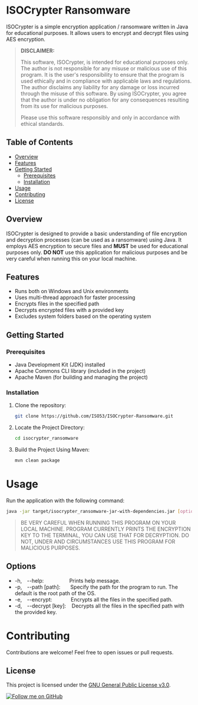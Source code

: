 # ISOCrypter Ransomware

ISOCrypter is a simple encryption application / ransomware written in Java for educational purposes. It allows users to encrypt and decrypt files using AES encryption.

> **DISCLAIMER:**
>
> This software, ISOCrypter, is intended for educational purposes only. The author is not responsible for any misuse or malicious use of this program. It is the user's responsibility to ensure that the program is
> used ethically and in compliance with applicable laws and regulations. The author disclaims any liability for any damage or loss incurred through the misuse of this software. By using ISOCrypter, you agree that 
> the author is under no obligation for any consequences resulting from its use for malicious purposes.
> 
> Please use this software responsibly and only in accordance with ethical standards.


## Table of Contents
- [Overview](#overview)
- [Features](#features)
- [Getting Started](#getting-started)
  - [Prerequisites](#prerequisites)
  - [Installation](#installation)
- [Usage](#usage)
- [Contributing](#contributing)
- [License](#license)

## Overview
ISOCrypter is designed to provide a basic understanding of file encryption and decryption processes (can be used as a ransomware) using Java. It employs AES encryption to secure files and **MUST** be used for educational purposes only. **DO NOT** use this application for malicious purposes and be very careful when running this on your local machine.

## Features
- Runs both on Windows and Unix environments
- Uses multi-thread approach for faster processing
- Encrypts files in the specified path
- Decrypts encrypted files with a provided key
- Excludes system folders based on the operating system

## Getting Started

### Prerequisites

- Java Development Kit (JDK) installed
- Apache Commons CLI library (included in the project)
- Apache Maven (for building and managing the project)

### Installation

1. Clone the repository:
   ```bash
   git clone https://github.com/ISO53/ISOCrypter-Ransomware.git
   ```
   
2. Locate the Project Directory:
	```bash
   	cd isocrypter_ransomware
   	```
 
3. Build the Project Using Maven:
   ```bash
   mvn clean package
   ```

# Usage
Run the application with the following command:
```bash
java -jar target/isocrypter_ransomware-jar-with-dependencies.jar [options]
```

> BE VERY CAREFUL WHEN RUNNING THIS PROGRAM ON YOUR LOCAL MACHINE. PROGRAM CURRENTLY PRINTS THE ENCRYPTION KEY TO THE TERMINAL, YOU CAN USE THAT FOR DECRYPTION. DO NOT, UNDER AND CIRCUMSTANCES USE THIS PROGRAM FOR MALICIOUS PURPOSES.

## Options
* -h,&emsp;--help:&emsp;&emsp;&emsp;&nbsp;&nbsp;&nbsp;&nbsp;&nbsp;&nbsp;&nbsp;Prints help message.
* -p,&emsp;--path [path]:&nbsp;&nbsp;&nbsp;&nbsp;&nbsp;&nbsp;&nbsp;Specify the path for the program to run. The default is the root path of the OS.
* -e,&emsp;--encrypt:&nbsp;&nbsp;&nbsp;&nbsp;&nbsp;&nbsp;&nbsp;&nbsp;&nbsp;&nbsp;&nbsp;&nbsp;&nbsp;Encrypts all the files in the specified path.
* -d,&emsp;--decrypt [key]:&nbsp;&nbsp;&nbsp;&nbsp;Decrypts all the files in the specified path with the provided key.

# Contributing
Contributions are welcome! Feel free to open issues or pull requests.

## License

 This project is licensed under the [GNU General Public License v3.0](LICENSE).

 [![Follow me on GitHub](https://img.shields.io/github/followers/iso53?label=Follow%20%40iso53&style=social)](https://github.com/iso53)
